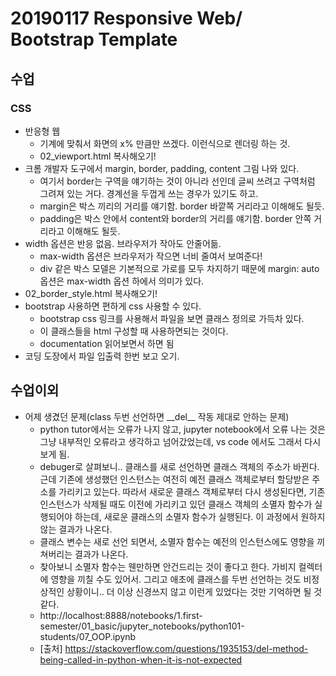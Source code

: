 # 20190117 Responsive Web/ Bootstrap Template

## 수업

### CSS

- 반응형 웹
  - 기계에 맞춰서 화면의 x% 만큼만 쓰겠다. 이런식으로 렌더링 하는 것.
  - 02_viewport.html 복사해오기!
- 크롬 개발자 도구에서 margin, border, padding, content 그림 나와 있다.
  - 여기서 border는 구역을 얘기하는 것이 아니라 선인데 글씨 쓰려고 구역처럼 그려져 있는 거다. 경계선을 두껍게 쓰는 경우가 있기도 하고.
  - margin은 박스 끼리의 거리를 얘기함. border 바깥쪽 거리라고 이해해도 될듯.
  - padding은 박스 안에서 content와 border의 거리를 얘기함. border 안쪽 거리라고 이해해도 될듯.
- width 옵션은 반응 없음. 브라우저가 작아도 안줄어듦.
  - max-width 옵션은 브라우저가 작으면 너비 줄여서 보여준다!
  - div 같은 박스 모델은 기본적으로 가로를 모두 차지하기 때문에 margin: auto 옵션은 max-width 옵션 하에서 의미가 있다.
- 02_border_style.html 복사해오기!
- bootstrap 사용하면 편하게 css 사용할 수 있다.
  - bootstrap css 링크를 사용해서 파일을 보면 클래스 정의로 가득차 있다.
  - 이 클래스들을 html 구성할 때 사용하면되는 것이다.
  - documentation 읽어보면서 하면 됨
- 코딩 도장에서 파일 입출력 한번 보고 오기.

## 수업이외

- 어제 생겼던 문제(class 두번 선언하면 \_\_del\_\_ 작동 제대로 안하는 문제)
  - python tutor에서는 오류가 나지 않고, jupyter notebook에서 오류 나는 것은 그냥 내부적인 오류라고 생각하고 넘어갔었는데, vs code 에서도 그래서 다시 보게 됨.
  - debuger로 살펴보니.. 클래스를 새로 선언하면 클래스 객체의 주소가 바뀐다. 근데 기존에 생성했던 인스턴스는 여전히 예전 클래스 객체로부터 할당받은 주소를 가리키고 있는다. 따라서 새로운 클래스 객체로부터 다시 생성된다면, 기존 인스턴스가 삭제될 때도 이전에 가리키고 있던 클래스 객체의 소멸자 함수가 실행되어야 하는데, 새로운 클래스의 소멸자 함수가 실행된다. 이 과정에서 원하지 않는 결과가 나온다.
  - 클래스 변수는 새로 선언 되면서, 소멸자 함수는 예전의 인스턴스에도 영향을 끼쳐버리는 결과가 나온다.
  - 찾아보니 소멸자 함수는 웬만하면 안건드리는 것이 좋다고 한다. 가비지 컬렉터에 영향을 끼칠 수도 있어서. 그리고 애초에 클래스를 두번 선언하는 것도 비정상적인 상황이니.. 더 이상 신경쓰지 않고 이런게 있었다는 것만 기억하면 될 것 같다.
  - http://localhost:8888/notebooks/1.first-semester/01_basic/jupyter_notebooks/python101-students/07_OOP.ipynb
  - [출처] https://stackoverflow.com/questions/1935153/del-method-being-called-in-python-when-it-is-not-expected